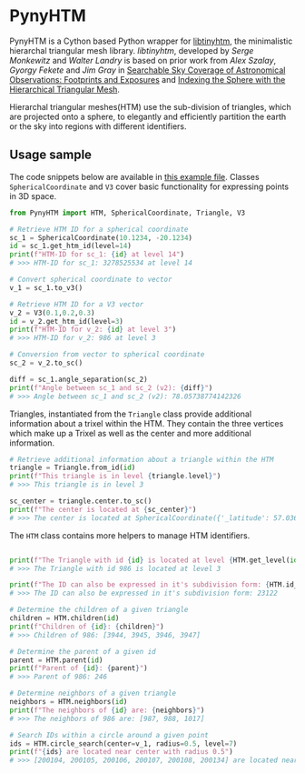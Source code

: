 # PynyHTM

PynyHTM is a Cython based Python wrapper for [libtinyhtm](https://github.com/Caltech-IPAC/libtinyhtm/), the minimalistic hierarchal triangular mesh library.
*libtinyhtm*, developed by *Serge Monkewitz* and *Walter Landry* is based on prior work from *Alex Szalay*, *Gyorgy Fekete* and *Jim Gray* in [Searchable Sky Coverage of Astronomical Observations: Footprints and Exposures](https://doi.org/10.48550/arXiv.1005.2606) and [Indexing the Sphere with the Hierarchical Triangular Mesh](https://doi.org/10.48550/arXiv.cs/0701164).

Hierarchal triangular meshes(HTM) use the sub-division of triangles, which are projected onto a sphere, to elegantly and efficiently partition the earth or the sky into regions with different identifiers.

## Usage sample

The code snippets below are available in [this example file](example.py).
Classes `SphericalCoordinate` and `V3` cover basic functionality for expressing points in 3D space.

```python
from PynyHTM import HTM, SphericalCoordinate, Triangle, V3

# Retrieve HTM ID for a spherical coordinate
sc_1 = SphericalCoordinate(10.1234, -20.1234)
id = sc_1.get_htm_id(level=14)
print(f"HTM-ID for sc_1: {id} at level 14")
# >>> HTM-ID for sc_1: 3278525534 at level 14

# Convert spherical coordinate to vector
v_1 = sc_1.to_v3()

# Retrieve HTM ID for a V3 vector
v_2 = V3(0.1,0.2,0.3)
id = v_2.get_htm_id(level=3)
print(f"HTM-ID for v_2: {id} at level 3")
# >>> HTM-ID for v_2: 986 at level 3

# Conversion from vector to spherical coordinate
sc_2 = v_2.to_sc()

diff = sc_1.angle_separation(sc_2)
print(f"Angle between sc_1 and sc_2 (v2): {diff}")
# >>> Angle between sc_1 and sc_2 (v2): 78.05738774142326
```

Triangles, instantiated from the `Triangle` class provide additional information about a trixel within the HTM. They contain the three vertices which make up a Trixel as well as the center and more additional information.

```python
# Retrieve additional information about a triangle within the HTM
triangle = Triangle.from_id(id)
print(f"This triangle is in level {triangle.level}")
# >>> This triangle is in level 3

sc_center = triangle.center.to_sc()
print(f"The center is located at {sc_center}")
# >>> The center is located at SphericalCoordinate({'_latitude': 57.03662706265828, '_longitude': 59.20954536171413})
```

The `HTM` class contains more helpers to manage HTM identifiers.

```python

print(f"The Triangle with id {id} is located at level {HTM.get_level(id)}")
# >>> The Triangle with id 986 is located at level 3

print(f"The ID can also be expressed in it's subdivision form: {HTM.id_to_dec(id)}")
# >>> The ID can also be expressed in it's subdivision form: 23122

# Determine the children of a given triangle
children = HTM.children(id)
print(f"Children of {id}: {children}")
# >>> Children of 986: [3944, 3945, 3946, 3947]

# Determine the parent of a given id
parent = HTM.parent(id)
print(f"Parent of {id}: {parent}")
# >>> Parent of 986: 246

# Determine neighbors of a given triangle
neighbors = HTM.neighbors(id)
print(f"The neighbors of {id} are: {neighbors}")
# >>> The neighbors of 986 are: [987, 988, 1017]

# Search IDs within a circle around a given point
ids = HTM.circle_search(center=v_1, radius=0.5, level=7)
print(f"{ids} are located near center with radius 0.5")
# >>> [200104, 200105, 200106, 200107, 200108, 200134] are located near center with radius 0.5
```
